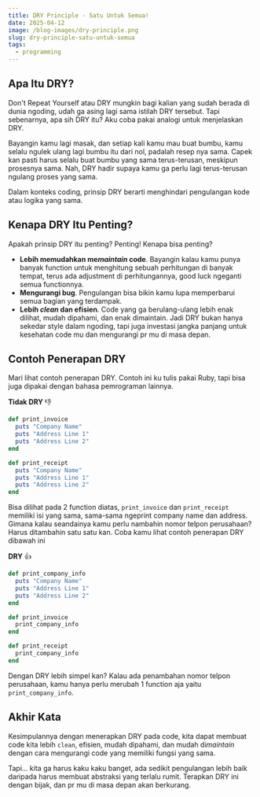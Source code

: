 ```yaml
---
title: DRY Principle - Satu Untuk Semua!
date: 2025-04-12
image: /blog-images/dry-principle.png
slug: dry-principle-satu-untuk-semua
tags:
  - programming
---
```


## Apa Itu DRY?

Don't Repeat Yourself atau DRY mungkin bagi kalian yang sudah berada di dunia ngoding, udah ga asing lagi sama istilah DRY tersebut. Tapi sebenarnya, apa sih DRY itu? Aku coba pakai analogi untuk menjelaskan DRY.

Bayangin kamu lagi masak, dan setiap kali kamu mau buat bumbu, kamu selalu ngulek ulang lagi bumbu itu dari nol, padalah resep nya sama. Capek kan pasti harus selalu buat bumbu yang sama terus-terusan, meskipun prosesnya sama. Nah, DRY hadir supaya kamu ga perlu lagi terus-terusan ngulang proses yang sama.

Dalam konteks coding, prinsip DRY berarti menghindari pengulangan kode atau logika yang sama.

## Kenapa DRY Itu Penting?

Apakah prinsip DRY itu penting? Penting! Kenapa bisa penting?

- **Lebih memudahkan me*maintain* code**. Bayangin kalau kamu punya banyak function untuk menghitung sebuah perhitungan di banyak tempat, terus ada adjustment di perhitungannya, good luck ngeganti semua functionnya.
- **Mengurangi bug**. Pengulangan bisa bikin kamu lupa memperbarui semua bagian yang terdampak.
- **Lebih _clean_ dan efisien**. Code yang ga berulang-ulang lebih enak dilihat, mudah dipahami, dan enak dimaintain.
  Jadi DRY bukan hanya sekedar style dalam ngoding, tapi juga investasi jangka panjang untuk kesehatan code mu dan mengurangi pr mu di masa depan.

## Contoh Penerapan DRY

Mari lihat contoh penerapan DRY. Contoh ini ku tulis pakai Ruby, tapi bisa juga dipakai dengan bahasa pemrograman lainnya.

**Tidak DRY** 👎

```ruby
def print_invoice
  puts "Company Name"
  puts "Address Line 1"
  puts "Address Line 2"
end

def print_receipt
  puts "Company Name"
  puts "Address Line 1"
  puts "Address Line 2"
end
```

Bisa dilihat pada 2 function diatas, `print_invoice` dan `print_receipt` memiliki isi yang sama, sama-sama ngeprint company name dan address. Gimana kalau seandainya kamu perlu nambahin nomor telpon perusahaan? Harus ditambahin satu satu kan. Coba kamu lihat contoh penerapan DRY dibawah ini

**DRY** 👍

```ruby
def print_company_info
  puts "Company Name"
  puts "Address Line 1"
  puts "Address Line 2"
end

def print_invoice
  print_company_info
end

def print_receipt
  print_company_info
end
```

Dengan DRY lebih simpel kan? Kalau ada penambahan nomor telpon perusahaan, kamu hanya perlu merubah 1 function aja yaitu `print_company_info`.

## Akhir Kata

Kesimpulannya dengan menerapkan DRY pada code, kita dapat membuat code kita lebih `clean`, efisien, mudah dipahami, dan mudah di*maintain* dengan cara mengurangi code yang memiliki fungsi yang sama.

Tapi... kita ga harus kaku kaku banget, ada sedikit pengulangan lebih baik daripada harus membuat abstraksi yang terlalu rumit. Terapkan DRY ini dengan bijak, dan pr mu di masa depan akan berkurang.
